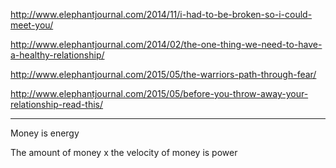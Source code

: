 <a href="http://www.elephantjournal.com/2014/11/i-had-to-be-broken-so-i-could-meet-you/" target="_blank">http://www.elephantjournal.com/2014/11/i-had-to-be-broken-so-i-could-meet-you/</a>

<a href="http://www.elephantjournal.com/2014/02/the-one-thing-we-need-to-have-a-healthy-relationship/" target="_blank">http://www.elephantjournal.com/2014/02/the-one-thing-we-need-to-have-a-healthy-relationship/</a>

<a href="http://www.elephantjournal.com/2015/05/the-warriors-path-through-fear/" target="_blank">http://www.elephantjournal.com/2015/05/the-warriors-path-through-fear/</a>

<a href="http://www.elephantjournal.com/2015/05/before-you-throw-away-your-relationship-read-this/" target="_blank">http://www.elephantjournal.com/2015/05/before-you-throw-away-your-relationship-read-this/</a>

---

Money is energy

The amount of money x the velocity of money is power
